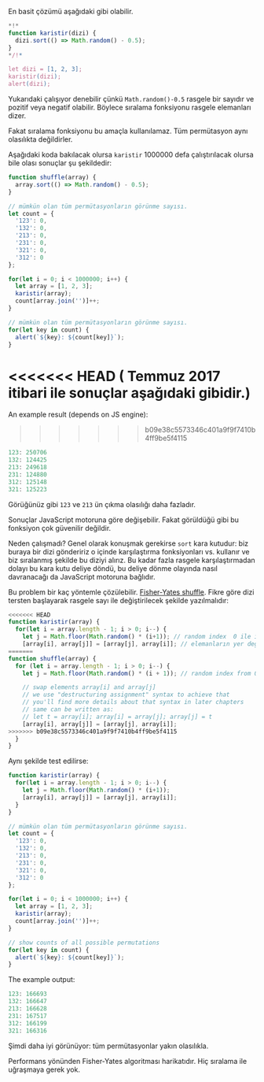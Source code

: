 En basit çözümü aşağıdaki gibi olabilir.

```js run
*!*
function karistir(dizi) {
  dizi.sort(() => Math.random() - 0.5);
}
*/!*

let dizi = [1, 2, 3];
karistir(dizi);
alert(dizi);
```
Yukarıdaki çalışıyor denebilir çünkü `Math.random()-0.5` rasgele bir sayıdır ve pozitif veya negatif olabilir. Böylece sıralama fonksiyonu rasgele elemanları dizer.

Fakat sıralama fonksiyonu bu amaçla kullanılamaz. Tüm permütasyon aynı olasılıkta değildirler.

Aşağıdaki koda bakılacak olursa `karistir` 1000000 defa çalıştırılacak olursa bile olası sonuçlar şu şekildedir:

```js run
function shuffle(array) {
  array.sort(() => Math.random() - 0.5);
}

// mümkün olan tüm permütasyonların görünme sayısı.
let count = {
  '123': 0,
  '132': 0,
  '213': 0,
  '231': 0,
  '321': 0,
  '312': 0
};

for(let i = 0; i < 1000000; i++) {
  let array = [1, 2, 3];
  karistir(array);
  count[array.join('')]++;
}

// mümkün olan tüm permütasyonların görünme sayısı.
for(let key in count) {
  alert(`${key}: ${count[key]}`);
}
```
<<<<<<< HEAD
( Temmuz 2017 itibari ile sonuçlar aşağıdaki gibidir.)
=======

An example result (depends on JS engine):
>>>>>>> b09e38c5573346c401a9f9f7410b4ff9be5f4115

```js
123: 250706
132: 124425
213: 249618
231: 124880
312: 125148
321: 125223
```
Görüğünüz gibi `123` ve `213` ün çıkma olasılığı daha fazladır.

Sonuçlar JavaScript motoruna göre değişebilir. Fakat görüldüğü gibi bu fonksiyon çok güvenilir değildir.

Neden çalışmadı? Genel olarak konuşmak gerekirse `sort` kara kutudur: biz buraya bir dizi göndeririz o içinde karşılaştırma fonksiyonları vs. kullanır ve biz sıralanmış şekilde bu diziyi alırız.  Bu kadar fazla rasgele karşılaştırmadan dolayı bu kara kutu deliye döndü, bu deliye dönme olayında nasıl davranacağı da JavaScript motoruna bağlıdır.


Bu problem bir kaç yöntemle çözülebilir. [Fisher-Yates shuffle](https://en.wikipedia.org/wiki/Fisher%E2%80%93Yates_shuffle). Fikre göre dizi tersten başlayarak rasgele sayı ile değiştirilecek şekilde yazılmalıdır:

```js
<<<<<<< HEAD
function karistir(array) {
  for(let i = array.length - 1; i > 0; i--) {
    let j = Math.floor(Math.random() * (i+1)); // random index  0 ile i arasında
    [array[i], array[j]] = [array[j], array[i]]; // elemanların yer değiştirmesi için.
=======
function shuffle(array) {
  for (let i = array.length - 1; i > 0; i--) {
    let j = Math.floor(Math.random() * (i + 1)); // random index from 0 to i

    // swap elements array[i] and array[j]
    // we use "destructuring assignment" syntax to achieve that
    // you'll find more details about that syntax in later chapters
    // same can be written as:
    // let t = array[i]; array[i] = array[j]; array[j] = t
    [array[i], array[j]] = [array[j], array[i]];
>>>>>>> b09e38c5573346c401a9f9f7410b4ff9be5f4115
  }
}
```

Aynı şekilde test edilirse:

```js run
function karistir(array) {
  for(let i = array.length - 1; i > 0; i--) {
    let j = Math.floor(Math.random() * (i+1));
    [array[i], array[j]] = [array[j], array[i]];
  }
}

// mümkün olan tüm permütasyonların görünme sayısı.
let count = {
  '123': 0,
  '132': 0,
  '213': 0,
  '231': 0,
  '321': 0,
  '312': 0
};

for(let i = 0; i < 1000000; i++) {
  let array = [1, 2, 3];
  karistir(array);
  count[array.join('')]++;
}

// show counts of all possible permutations
for(let key in count) {
  alert(`${key}: ${count[key]}`);
}
```

The example output:

```js
123: 166693
132: 166647
213: 166628
231: 167517
312: 166199
321: 166316
```
Şimdi daha iyi görünüyor: tüm permütasyonlar yakın olasılıkla.

Performans yönünden Fisher-Yates algoritması harikatıdır. Hiç sıralama ile uğraşmaya gerek yok.